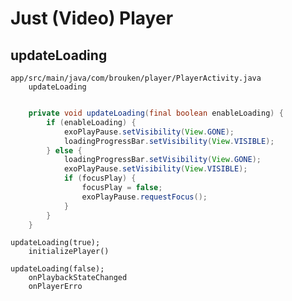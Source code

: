 # Just (Video) Player 


## updateLoading
    app/src/main/java/com/brouken/player/PlayerActivity.java
        updateLoading

```java

    private void updateLoading(final boolean enableLoading) {
        if (enableLoading) {
            exoPlayPause.setVisibility(View.GONE);
            loadingProgressBar.setVisibility(View.VISIBLE);
        } else {
            loadingProgressBar.setVisibility(View.GONE);
            exoPlayPause.setVisibility(View.VISIBLE);
            if (focusPlay) {
                focusPlay = false;
                exoPlayPause.requestFocus();
            }
        }
    }


```

    updateLoading(true);
        initializePlayer()

    updateLoading(false);
        onPlaybackStateChanged
        onPlayerErro